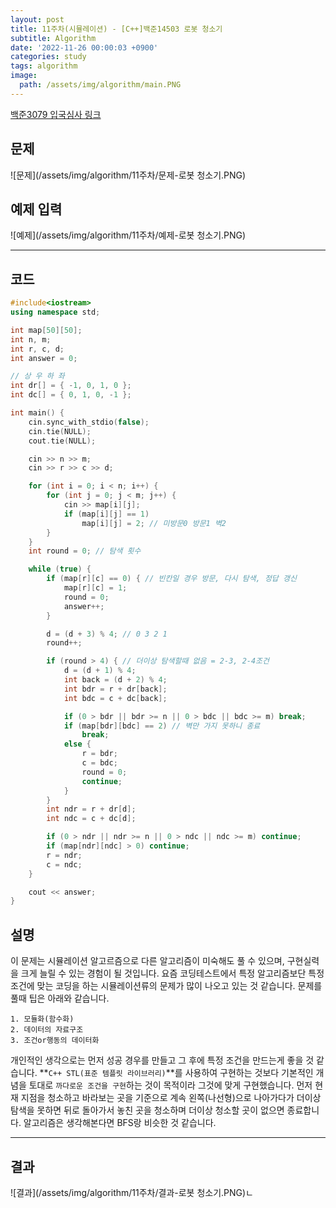 ```yaml
---
layout: post
title: 11주차(시뮬레이션) - [C++]백준14503 로봇 청소기
subtitle: Algorithm
date: '2022-11-26 00:00:03 +0900'
categories: study
tags: algorithm
image:
  path: /assets/img/algorithm/main.PNG
---
```


[백준3079 입국심사 링크](https://www.acmicpc.net/problem/14503)

<!--more-->

## 문제
![문제](/assets/img/algorithm/11주차/문제-로봇 청소기.PNG)

## 예제 입력
![예제](/assets/img/algorithm/11주차/예제-로봇 청소기.PNG)

---

## 코드
```cpp
#include<iostream>
using namespace std;

int map[50][50];
int n, m;
int r, c, d;
int answer = 0;

// 상 우 하 좌
int dr[] = { -1, 0, 1, 0 };
int dc[] = { 0, 1, 0, -1 };

int main() {
    cin.sync_with_stdio(false);
    cin.tie(NULL);
    cout.tie(NULL);

    cin >> n >> m;
    cin >> r >> c >> d;

    for (int i = 0; i < n; i++) {
        for (int j = 0; j < m; j++) {
            cin >> map[i][j];
            if (map[i][j] == 1)
                map[i][j] = 2; // 미방문0 방문1 벽2
        }
    }
    int round = 0; // 탐색 횟수

    while (true) {
        if (map[r][c] == 0) { // 빈칸일 경우 방문, 다시 탐색, 정답 갱신
            map[r][c] = 1;
            round = 0;
            answer++;
        }

        d = (d + 3) % 4; // 0 3 2 1
        round++;

        if (round > 4) { // 더이상 탐색할때 없음 = 2-3, 2-4조건
            d = (d + 1) % 4;
            int back = (d + 2) % 4;
            int bdr = r + dr[back];
            int bdc = c + dc[back];

            if (0 > bdr || bdr >= n || 0 > bdc || bdc >= m) break;
            if (map[bdr][bdc] == 2) // 벽만 가지 못하니 종료
                break;
            else {
                r = bdr;
                c = bdc;
                round = 0;
                continue;
            }
        }
        int ndr = r + dr[d];
        int ndc = c + dc[d];

        if (0 > ndr || ndr >= n || 0 > ndc || ndc >= m) continue;
        if (map[ndr][ndc] > 0) continue;
        r = ndr;
        c = ndc;
    }

    cout << answer;
}
```
## 설명
 이 문제는 시뮬레이션 알고르즘으로 다른 알고리즘이 미숙해도 풀 수 있으며, 구현실력을 크게 늘릴 수 있는 경험이 될 것입니다. 요즘 코딩테스트에서 특정 알고리즘보단 특정 조건에 맞는 코딩을 하는 시뮬레이션류의 문제가 많이 나오고 있는 것 같습니다. 문제를 풀때 팁은 아래와 같습니다.
 ```
 1. 모듈화(함수화)
 2. 데이터의 자료구조 
 3. 조건or행동의 데이터화
 ```
 개인적인 생각으로는 먼저 성공 경우를 만들고 그 후에 특정 조건을 만드는게 좋을 것 같습니다.
 **`C++ STL(표준 템플릿 라이브러리)`**를 사용하여 구현하는 것보다 기본적인 개념을 토대로 `까다로운 조건을 구현`하는 것이 목적이라 그것에 맞게 구현했습니다.
 먼저 현재 지점을 청소하고 바라보는 곳을 기준으로 계속 왼쪽(나선형)으로 나아가다가 더이상 탐색을 못하면 뒤로 돌아가서 놓친 곳을 청소하며 더이상 청소할 곳이 없으면 종료합니다.
 알고리즘은 생각해본다면 BFS랑 비슷한 것 같습니다.

---

## 결과
![결과](/assets/img/algorithm/11주차/결과-로봇 청소기.PNG)ㄴ